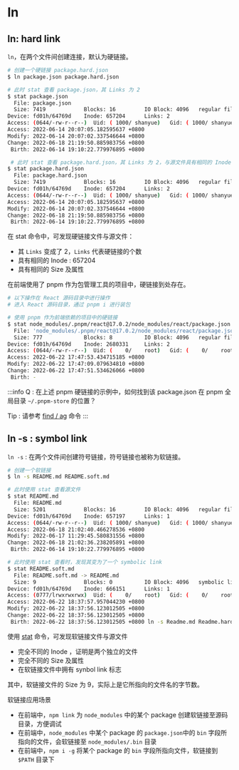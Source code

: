 # ln

## ln: hard link

`ln`，在两个文件间创建连接，默认为硬链接。

```bash
# 创建一个硬链接 package.hard.json
$ ln package.json package.hard.json

# 此时 stat 查看 package.json，其 Links 为 2
$ stat package.json
  File: package.json
  Size: 7419            Blocks: 16         IO Block: 4096   regular file
Device: fd01h/64769d    Inode: 657204      Links: 2
Access: (0644/-rw-r--r--)  Uid: ( 1000/ shanyue)   Gid: ( 1000/ shanyue)
Access: 2022-06-14 20:07:05.182595637 +0800
Modify: 2022-06-14 20:07:02.337546644 +0800
Change: 2022-06-18 21:19:50.885983756 +0800
 Birth: 2022-06-14 19:10:22.779976895 +0800

 # 此时 stat 查看 package.hard.json，其 Links 为 2，与源文件具有相同的 Inode
$ stat package.hard.json
  File: package.hard.json
  Size: 7419            Blocks: 16         IO Block: 4096   regular file
Device: fd01h/64769d    Inode: 657204      Links: 2
Access: (0644/-rw-r--r--)  Uid: ( 1000/ shanyue)   Gid: ( 1000/ shanyue)
Access: 2022-06-14 20:07:05.182595637 +0800
Modify: 2022-06-14 20:07:02.337546644 +0800
Change: 2022-06-18 21:19:50.885983756 +0800
 Birth: 2022-06-14 19:10:22.779976895 +0800
```

在 stat 命令中，可发现硬链接文件与源文件：

- 其 `Links` 变成了 2，`Links` 代表硬链接的个数
- 具有相同的 Inode : 657204
- 具有相同的 Size 及属性

在前端使用了 pnpm 作为包管理工具的项目中，硬链接到处存在。

```bash
# 以下操作在 React 源码目录中进行操作
# 进入 React 源码目录，通过 pnpm i 进行装包

# 使用 pnpm 作为前端依赖的项目中的硬链接
$ stat node_modules/.pnpm/react@17.0.2/node_modules/react/package.json
  File: 'node_modules/.pnpm/react@17.0.2/node_modules/react/package.json'
  Size: 777             Blocks: 8          IO Block: 4096   regular file
Device: fd01h/64769d    Inode: 2680331     Links: 2
Access: (0644/-rw-r--r--)  Uid: (    0/    root)   Gid: (    0/    root)
Access: 2022-06-22 17:47:53.434715185 +0800
Modify: 2022-06-22 17:47:09.079634810 +0800
Change: 2022-06-22 17:47:51.534626066 +0800
 Birth: -
```

:::info
Q : 在上述 pnpm 硬链接的示例中，如何找到该 package.json 在 pnpm 全局目录 `~/.pnpm-store` 的位置？

Tip : 请参考 [find / ag](./find-ag.md) 命令
:::

## ln -s : symbol link

`ln -s` : 在两个文件间创建符号链接，符号链接也被称为软链接。

```bash
# 创建一个软链接
$ ln -s README.md README.soft.md

# 此时使用 stat 查看源文件
$ stat README.md
  File: README.md
  Size: 5201            Blocks: 16         IO Block: 4096   regular file
Device: fd01h/64769d    Inode: 657197      Links: 1
Access: (0644/-rw-r--r--)  Uid: ( 1000/ shanyue)   Gid: ( 1000/ shanyue)
Access: 2022-06-18 21:02:40.466278536 +0800
Modify: 2022-06-17 11:29:45.580831556 +0800
Change: 2022-06-18 21:02:36.238205891 +0800
 Birth: 2022-06-14 19:10:22.779976895 +0800

# 此时使用 stat 查看时，发现其变为了一个 symbolic link
$ stat README.soft.md
  File: README.soft.md -> README.md
  Size: 9               Blocks: 0          IO Block: 4096   symbolic link
Device: fd01h/64769d    Inode: 666151      Links: 1
Access: (0777/lrwxrwxrwx)  Uid: (    0/    root)   Gid: (    0/    root)
Access: 2022-06-22 18:37:57.957044230 +0800
Modify: 2022-06-22 18:37:56.123012505 +0800
Change: 2022-06-22 18:37:56.123012505 +0800
 Birth: 2022-06-22 18:37:56.123012505 +0800 ln -s Readme.md Readme.hard.md
```

使用 [stat](./stat.md) 命令，可发现软链接文件与源文件

- 完全不同的 Inode ，证明是两个独立的文件
- 完全不同的 Size 及属性
- 在软链接文件中拥有 synbol link 标志

其中，软链接文件的 Size 为 9，实际上是它所指向的文件名的字节数。

软链接应用场景

- 在前端中，`npm link` 为 `node_modules` 中的某个 package 创建软链接至源码目录，方便调试
- 在前端中，`node_modules` 中某个 package 的 `package.json`中的 `bin` 字段所指向的文件，会软链接至 `node_modules/.bin` 目录
- 在前端中，`npm i -g` 将某个 package 的 `bin` 字段所指向文件，软链接到 `$PATH` 目录下
